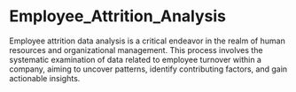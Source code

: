 # Employee_Attrition_Analysis
Employee attrition data analysis is a critical endeavor in the realm of human resources and organizational management. This process involves the systematic examination of data related to employee turnover within a company, aiming to uncover patterns, identify contributing factors, and gain actionable insights.
